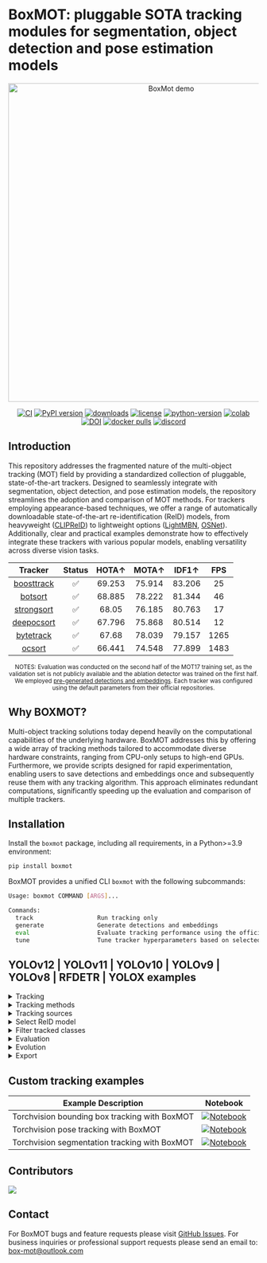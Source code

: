 # BoxMOT: pluggable SOTA tracking modules for segmentation, object detection and pose estimation models

<div align="center">

  <img width="640"
       src="https://github.com/mikel-brostrom/boxmot/releases/download/v12.0.0/output_640.gif"
       alt="BoxMot demo">
  <br> <!-- one blank line -->

  [![CI](https://github.com/mikel-brostrom/yolov8_tracking/actions/workflows/ci.yml/badge.svg)](https://github.com/mikel-brostrom/yolov8_tracking/actions/workflows/ci.yml)
  [![PyPI version](https://badge.fury.io/py/boxmot.svg)](https://badge.fury.io/py/boxmot)
  [![downloads](https://static.pepy.tech/badge/boxmot)](https://pepy.tech/project/boxmot)
  [![license](https://img.shields.io/badge/license-AGPL%203.0-blue)](https://github.com/mikel-brostrom/boxmot/blob/master/LICENSE)
  [![python-version](https://img.shields.io/pypi/pyversions/boxmot)](https://badge.fury.io/py/boxmot)
  [![colab](https://colab.research.google.com/assets/colab-badge.svg)](https://colab.research.google.com/drive/18nIqkBr68TkK8dHdarxTco6svHUJGggY?usp=sharing)
  [![DOI](https://zenodo.org/badge/DOI/10.5281/zenodo.8132989.svg)](https://doi.org/10.5281/zenodo.8132989)
  [![docker pulls](https://img.shields.io/docker/pulls/boxmot/boxmot?logo=docker)](https://hub.docker.com/r/boxmot/boxmot)
  [![discord](https://img.shields.io/discord/1377565354326495283?logo=discord&label=discord&labelColor=fff&color=5865f2)](https://discord.gg/3w4aYGbU)
</div>



## Introduction

This repository addresses the fragmented nature of the multi-object tracking (MOT) field by providing a standardized collection of pluggable, state-of-the-art trackers. Designed to seamlessly integrate with segmentation, object detection, and pose estimation models, the repository streamlines the adoption and comparison of MOT methods. For trackers employing appearance-based techniques, we offer a range of automatically downloadable state-of-the-art re-identification (ReID) models, from heavyweight ([CLIPReID](https://arxiv.org/pdf/2211.13977.pdf)) to lightweight options ([LightMBN](https://arxiv.org/pdf/2101.10774.pdf), [OSNet](https://arxiv.org/pdf/1905.00953.pdf)). Additionally, clear and practical examples demonstrate how to effectively integrate these trackers with various popular models, enabling versatility across diverse vision tasks.

<div align="center">

<!-- START TRACKER TABLE -->
| Tracker | Status  | HOTA↑ | MOTA↑ | IDF1↑ | FPS |
| :-----: | :-----: | :---: | :---: | :---: | :---: |
| [boosttrack](https://arxiv.org/abs/2408.13003) | ✅ | 69.253 | 75.914 | 83.206 | 25 |
| [botsort](https://arxiv.org/abs/2206.14651) | ✅ | 68.885 | 78.222 | 81.344 | 46 |
| [strongsort](https://arxiv.org/abs/2202.13514) | ✅ | 68.05 | 76.185 | 80.763 | 17 |
| [deepocsort](https://arxiv.org/abs/2302.11813) | ✅ | 67.796 | 75.868 | 80.514 | 12 |
| [bytetrack](https://arxiv.org/abs/2110.06864) | ✅ | 67.68 | 78.039 | 79.157 | 1265 |
| [ocsort](https://arxiv.org/abs/2203.14360) | ✅ | 66.441 | 74.548 | 77.899 | 1483 |

<!-- END TRACKER TABLE -->

<sub> NOTES: Evaluation was conducted on the second half of the MOT17 training set, as the validation set is not publicly available and the ablation detector was trained on the first half. We employed [pre-generated detections and embeddings](https://github.com/mikel-brostrom/boxmot/releases/download/v11.0.9/runs2.zip). Each tracker was configured using the default parameters from their official repositories. </sub>

</div>

</details>



## Why BOXMOT?

Multi-object tracking solutions today depend heavily on the computational capabilities of the underlying hardware. BoxMOT addresses this by offering a wide array of tracking methods tailored to accommodate diverse hardware constraints, ranging from CPU-only setups to high-end GPUs. Furthermore, we provide scripts designed for rapid experimentation, enabling users to save detections and embeddings once and subsequently reuse them with any tracking algorithm. This approach eliminates redundant computations, significantly speeding up the evaluation and comparison of multiple trackers.

## Installation

Install the `boxmot` package, including all requirements, in a Python>=3.9 environment:

```bash
pip install boxmot
```

BoxMOT provides a unified CLI `boxmot` with the following subcommands:

```bash
Usage: boxmot COMMAND [ARGS]...

Commands:
  track                  Run tracking only
  generate               Generate detections and embeddings
  eval                   Evaluate tracking performance using the official trackeval repository
  tune                   Tune tracker hyperparameters based on selected detections and embeddings
```

## YOLOv12 | YOLOv11 | YOLOv10 | YOLOv9 | YOLOv8 | RFDETR | YOLOX examples

<details>
<summary>Tracking</summary>

```bash
$ boxmot track --yolo-model rf-detr-base.pt     # bboxes only
  boxmot track --yolo-model yolox_s.pt          # bboxes only
  boxmot track --yolo-model yolo12n.pt         # bboxes only
  boxmot track --yolo-model yolo11n.pt         # bboxes only
  boxmot track --yolo-model yolov10n.pt         # bboxes only
  boxmot track --yolo-model yolov9c.pt          # bboxes only
  boxmot track --yolo-model yolov8n.pt          # bboxes only
                            yolov8n-seg.pt      # bboxes + segmentation masks
                            yolov8n-pose.pt     # bboxes + pose estimation
```

  </details>

<details>
<summary>Tracking methods</summary>

```bash
$ boxmot track --tracking-method deepocsort
                                 strongsort
                                 ocsort
                                 bytetrack
                                 botsort
                                 boosttrack
```

</details>

<details>
<summary>Tracking sources</summary>

Tracking can be run on most video formats

```bash
$ boxmot track --source 0                               # webcam
                        img.jpg                         # image
                        vid.mp4                         # video
                        path/                           # directory
                        path/*.jpg                      # glob
                        'https://youtu.be/Zgi9g1ksQHc'  # YouTube
                        'rtsp://example.com/media.mp4'  # RTSP, RTMP, HTTP stream
```

</details>

<details>
<summary>Select ReID model</summary>

Some tracking methods combine appearance description and motion in the process of tracking. For those which use appearance, you can choose a ReID model based on your needs from this [ReID model zoo](https://kaiyangzhou.github.io/deep-person-reid/MODEL_ZOO). These model can be further optimized for you needs by the [reid_export.py](https://github.com/mikel-brostrom/yolo_tracking/blob/master/boxmot/appearance/reid_export.py) script

```bash
$ boxmot track --source 0 --reid-model lmbn_n_cuhk03_d.pt               # lightweight
                                       osnet_x0_25_market1501.pt
                                       mobilenetv2_x1_4_msmt17.engine
                                       resnet50_msmt17.onnx
                                       osnet_x1_0_msmt17.pt
                                       clip_market1501.pt               # heavy
                                       clip_vehicleid.pt
                                      ...
```

</details>

<details>
<summary>Filter tracked classes</summary>

By default the tracker tracks all MS COCO classes.

If you want to track a subset of the classes that you model predicts, add their corresponding index after the classes flag,

```bash
boxmot track --source 0 --yolo-model yolov8s.pt --classes 16 17  # COCO yolov8 model. Track cats and dogs, only
```

[Here](https://tech.amikelive.com/node-718/what-object-categories-labels-are-in-coco-dataset/) is a list of all the possible objects that a Yolov8 model trained on MS COCO can detect. Notice that the indexing for the classes in this repo starts at zero

</details>


</details>

<details>
<summary>Evaluation</summary>

Evaluate a combination of detector, tracking method and ReID model on standard MOT dataset or you custom one by

```bash
# reproduce README results
$ boxmot eval --yolo-model yolox_x_ablation.pt --reid-model lmbn_n_duke.pt --tracking-method boosttrack --source MOT17-ablation --verbose 
# metrics on custom dataset
$ boxmot eval --yolo-model yolov8n.pt --reid-model osnet_x0_25_msmt17.pt --tracking-method deepocsort  --source ./assets/MOT17-mini/train --verbose
```

add `--gsi` to your command for postprocessing the MOT results by gaussian smoothed interpolation. Detections and embeddings are stored for the selected YOLO and ReID model respectively. They can then be loaded into any tracking algorithm. Avoiding the overhead of repeatedly generating this data.
</details>


<details>
<summary>Evolution</summary>

We use a fast and elitist multiobjective genetic algorithm for tracker hyperparameter tuning. By default the objectives are: HOTA, MOTA, IDF1. Run it by

```bash
# saves dets and embs under ./runs/dets_n_embs separately for each selected yolo and reid model
$ boxmot generate --source ./assets/MOT17-mini/train --yolo-model yolov8n.pt yolov8s.pt --reid-model weights/osnet_x0_25_msmt17.pt
# evolve parameters for specified tracking method using the selected detections and embeddings generated in the previous step
$ boxmot tune --dets yolov8n --embs osnet_x0_25_msmt17 --n-trials 9 --tracking-method botsort --source ./assets/MOT17-mini/train
```

The set of hyperparameters leading to the best HOTA result are written to the tracker's config file.

</details>

<details>
<summary>Export</summary>

We support ReID model export to ONNX, OpenVINO, TorchScript and TensorRT

```bash
# export to ONNX
$ python3 boxmot/appearance/reid_export.py --include onnx --device cpu
# export to OpenVINO
$ python3 boxmot/appearance/reid_export.py --include openvino --device cpu
# export to TensorRT with dynamic input
$ python3 boxmot/appearance/reid_export.py --include engine --device 0 --dynamic
```

</details>


## Custom tracking examples

<div align="center">

| Example Description | Notebook |
|---------------------|----------|
| Torchvision bounding box tracking with BoxMOT | [![Notebook](https://img.shields.io/badge/Notebook-torchvision_det_boxmot.ipynb-blue)](examples/det/torchvision_boxmot.ipynb) |
| Torchvision pose tracking with BoxMOT | [![Notebook](https://img.shields.io/badge/Notebook-torchvision_pose_boxmot.ipynb-blue)](examples/pose/torchvision_boxmot.ipynb) |
| Torchvision segmentation tracking with BoxMOT | [![Notebook](https://img.shields.io/badge/Notebook-torchvision_seg_boxmot.ipynb-blue)](examples/seg/torchvision_boxmot.ipynb) |

</div>

## Contributors

<a href="https://github.com/mikel-brostrom/yolo_tracking/graphs/contributors ">
  <img src="https://contrib.rocks/image?repo=mikel-brostrom/yolo_tracking" />
</a>

## Contact

For BoxMOT bugs and feature requests please visit [GitHub Issues](https://github.com/mikel-brostrom/boxmot/issues).
For business inquiries or professional support requests please send an email to: box-mot@outlook.com
